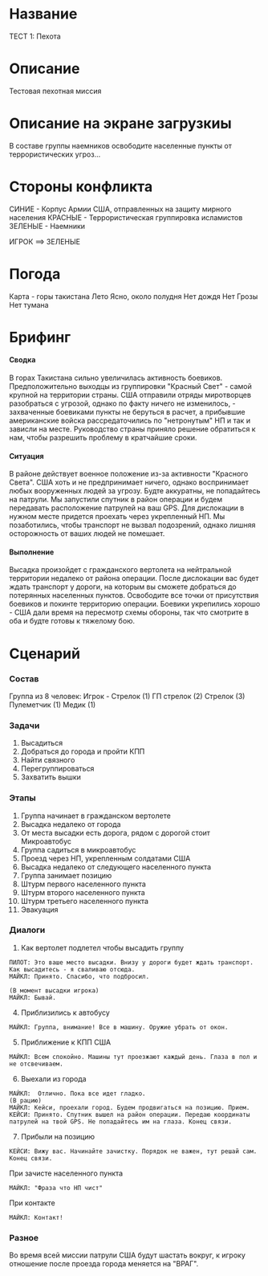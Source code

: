 # Название
ТЕСТ 1: Пехота

# Описание
Тестовая пехотная миссия

# Описание на экране загрузкиы
В составе группы наемников освободите населенные пункты от террористических угроз...

# Стороны конфликта
СИНИЕ   - Корпус Армии США, отправленных на защиту мирного населения
КРАСНЫЕ - Террористическая группировка исламистов
ЗЕЛЕНЫЕ - Наемники

ИГРОК ==> ЗЕЛЕНЫЕ

# Погода
Карта - горы такистана
Лето
Ясно, около полудня
Нет дождя
Нет Грозы
Нет тумана

# Брифинг
#### Сводка
В горах Такистана сильно увеличилась активность боевиков. Предположительно выходцы из группировки "Красный Свет" - самой крупной на территории страны.
США отправили отряды миротворцев разобраться с угрозой, однако по факту ничего не изменилось, - захваченные боевиками пункты не беруться в расчет, а прибывшие американские войска рассредаточились по "нетронутым" НП и так и зависли на месте.
Руководство страны приняло решение обратиться к нам, чтобы разрешить проблему в кратчайшие сроки.

#### Ситуация
В районе действует военное положение из-за активности "Красного Света".
США хоть и не предпринимает ничего, однако воспринимает любых вооруженных людей за угрозу.
Будте аккуратны, не попадайтесь на патрули. Мы запустили спутник в район операции и будем передавать расположение патрулей на ваш GPS.
Для дислокации в нужном месте придется проехать через укрепленный НП. Мы позаботились, чтобы транспорт не вызвал подозрений, однако лишняя осторожность от ваших людей не помешает. 

#### Выполнение
Высадка произойдет с гражданского вертолета на нейтральной территории недалеко от района операции.
После дислокации вас будет ждать транспорт у дороги, на которым вы сможете добраться до потерянных населенных пунктов.
Освободите все точки от присутствия боевиков и покинте территорию операции.
Боевики укрепились хорошо - США дали время на пересмотр схемы обороны, так что смотрите в оба и будте готовы к тяжелому бою.

# Сценарий

### Состав
Группа из 8 человек:
Игрок - Стрелок (1)
ГП стрелок (2)
Стрелок (3)
Пулеметчик (1)
Медик (1)

### Задачи
1. Высадиться
2. Добраться до города и пройти КПП
3. Найти связного
4. Перегруппироваться
5. Захватить вышки

### Этапы
1. Группа начинает в гражданском вертолете
2. Высадка недалеко от города
3. От места высадки есть дорога, рядом с дорогой стоит Микроавтобус
4. Группа садиться в микроавтобус
5. Проезд через НП, укрепленным солдатами США
6. Высадка недалеко от следующего населенного пункта
7. Группа занимает позицию
8. Штурм первого населенного пункта
9. Штурм второго населенного пункта
10. Штурм третьего населенного пункта
11. Эвакуация

### Диалоги
1. Как вертолет подлетел чтобы высадить группу
```
ПИЛОТ: Это ваше место высадки. Внизу у дороги будет ждать транспорт. Как высадитесь - я сваливаю отсюда.
МАЙКЛ: Принято. Спасибо, что подбросил.

(В момент высадки игрока)
МАЙКЛ: Бывай.
```
4. Приблизились к автобусу
```
МАЙКЛ: Группа, внимание! Все в машину. Оружие убрать от окон.
```
5. Приближение к КПП США
```
МАЙКЛ: Всем спокойно. Машины тут проезжают каждый день. Глаза в пол и не отсвечиваем.
```
6. Выехали из города
```
МАЙКЛ:  Отлично. Пока все идет гладко.
(В рацию)
МАЙКЛ: Кейси, проехали город. Будем продвигаться на позицию. Прием.
КЕЙСИ: Принято. Спутник вышел на район операции. Передаю координаты патрулей на твой GPS. Не попадайтесь им на глаза. Конец связи.
```
7. Прибыли на позицию
```
КЕЙСИ: Вижу вас. Начинайте зачистку. Порядок не важен, тут решай сам. Конец связи.
```

При зачисте населенного пункта
```
МАЙКЛ: "Фраза что НП чист"
```

При контакте
```
МАЙКЛ: Контакт!
```


### Разное
Во время всей миссии патрули США будут шастать вокруг, к игроку отношение после проезда города меняется на "ВРАГ".
